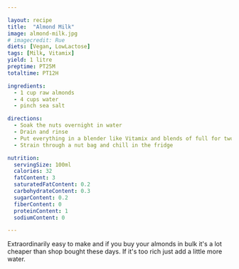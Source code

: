 ```yaml
---

layout: recipe
title:  "Almond Milk"
image: almond-milk.jpg
# imagecredit: Rue
diets: [Vegan, LowLactose]
tags: [Milk, Vitamix]
yield: 1 litre
preptime: PT25M
totaltime: PT12H

ingredients:
  - 1 cup raw almonds
  - 4 cups water
  - pinch sea salt

directions:
  - Soak the nuts overnight in water
  - Drain and rinse
  - Put everything in a blender like Vitamix and blends of full for two minutes
  - Strain through a nut bag and chill in the fridge

nutrition:
  servingSize: 100ml
  calories: 32
  fatContent: 3
  saturatedFatContent: 0.2
  carbohydrateContent: 0.3
  sugarContent: 0.2
  fiberContent: 0
  proteinContent: 1
  sodiumContent: 0

---
```

Extraordinarily easy to make and if you buy your almonds in bulk it's a lot
cheaper than shop bought these days. If it's too rich just add a little more water.
